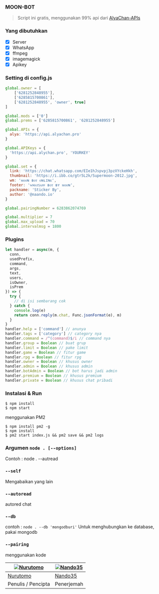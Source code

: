 ### MOON-BOT
> Script ini gratis, menggunakan 99% api dari [AlyaChan-APIs](https://api.alyachan.pro)

### Yang dibutuhkan
- [x] Server
- [x] WhatsApp
- [x] ffmpeg
- [x] imagemagick
- [x] Apikey

### Setting di config.js
```Javascript
global.owner = [
    ['6281252848955'],
    ['6285815700861'],
    ['6281252848955', 'owner', true]
]

global.mods = ['0']
global.prems = ['6285815700861', '6281252848955']

global.APIs = {
  alya: 'https://api.alyachan.pro'
}

global.APIKeys = {
  'https://api.alychan.pro', 'YOURKEY'
}

global.set = {
  link: 'https://chat.whatsapp.com/EIe1hJspvpj3pzXYckeHkh',
  thumbnail: 'https://i.ibb.co/gtr5L2k/Supermoon-2012.jpg',
  wm: 'ᴍᴏᴏɴ ʙᴏᴛ ᴏɴʟɪɴᴇ',
  footer: 'ᴡʜᴀᴛꜱᴀᴘᴘ ʙᴏᴛ ʙʏ ᴍᴏᴏɴ',
  packname: 'Sticker By',
  author: '@naando.io'
}

global.pairingNumber = 6283862074769

global.multiplier = 7
global.max_upload = 70
global.intervalmsg = 1800
```

### Plugins
```Javascript
let handler = async(m, {
  conn,
  usedPrefix,
  command,
  args,
  text,
  users,
  isOwner,
  isPrem
}) => {
  try {
    // di isi sembarang cok
  } catch {
    console.log(e)
    return conn.reply(m.chat, Func.jsonFormat(e), m)
  }
}
handler.help = ['command'] // anunya
handler.tags = ['category'] // category nya
handler.command = /^(command)$/i // command nya
handler.group = Boolean // buat grup
handler.limit = Boolean // pake limit
handler.game = Boolean // fitur game
handler.rpg = Boolean // fitur rpg
handler.owner = Boolean // khusus owner
handler.admin = Boolean // khusus admin
handler.botAdmin = Boolean // bot harus jadi admin
handler.premium = Boolean // khusus premium
handler.private = Boolean // khusus chat pribadi
```

### Instalasi & Run
```
$ npm install
$ npm start
```

menggunakan PM2

```
$ npm install pm2 -g
$ npm install
$ pm2 start index.js && pm2 save && pm2 logs
```

### Argumen `node . [--options]`

Contoh : node . --autread

### `--self`

Mengabaikan yang lain

### `--autoread`

autored chat

### `--db`

contoh : `node . --db 'mongodburi'`
Untuk menghubungkan ke database, pakai mongodb

### `--pairing`

menggunakan kode


[![Nurutomo](https://github.com/Nurutomo.png?size=100)](https://github.com/Nurutomo) | [![Nando35](https://github.com/Nando35.png?size=100)](https://github.com/Nando35)
----|----
[Nurutomo](https://github.com/Nurutomo) | [Nando35](https://github.com/Nando35)
 Penulis / Pencipta | Penerjemah
